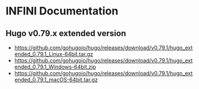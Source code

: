 # INFINI Documentation

## Hugo v0.79.x extended version
- https://github.com/gohugoio/hugo/releases/download/v0.79.1/hugo_extended_0.79.1_Linux-64bit.tar.gz
- https://github.com/gohugoio/hugo/releases/download/v0.79.1/hugo_extended_0.79.1_Windows-64bit.zip
- https://github.com/gohugoio/hugo/releases/download/v0.79.1/hugo_extended_0.79.1_macOS-64bit.tar.gz
